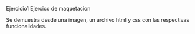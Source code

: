 Ejercicio1
Ejercico de maquetacion

Se demuestra desde una imagen, un archivo html y css con las respectivas funcionalidades.

